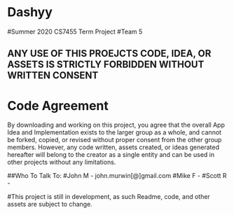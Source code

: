 # Dashyy
#Summer 2020 CS7455 Term Project
#Team 5

## ANY USE OF THIS PROEJCTS CODE, IDEA, OR ASSETS IS STRICTLY FORBIDDEN WITHOUT WRITTEN CONSENT

# Code Agreement
By downloading and working on this project, you agree that the overall App Idea and Implementation exists to the larger group as a whole, and cannot be forked, copied, or revised without proper consent from the other group members. However, any code written, assets created, or ideas generated hereafter will belong to the creator as a single entity and can be used in other projects without any limitations. 

##Who To Talk To:
#John M - john.murwin[@]gmail.com
#Mike F - 
#Scott R - 



#This project is still in development, as such Readme, code, and other assets are subject to change. 
